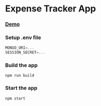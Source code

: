 # Expense Tracker App

### [Demo](https://expense-tracker-076b.onrender.com/login)

### Setup .env file

```js
MONGO_URI=...
SESSION_SECRET=...
```

### Build the app

```shell
npm run build
```

### Start the app

```shell
npm start
```
